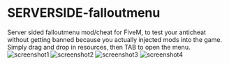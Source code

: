 # SERVERSIDE-falloutmenu
Server sided falloutmenu mod/cheat for FiveM, to test your anticheat without getting banned because you actually injected mods into the game.
Simply drag and drop in resources, then TAB to open the menu.
![screenshot1](https://github.com/Flateric5/SERVERSIDE-falloutmenu/assets/96961227/02d60ff4-d49c-4010-a473-09d6d651a94c)
![screenshot2](https://github.com/Flateric5/SERVERSIDE-falloutmenu/assets/96961227/03599de7-5a17-497c-8b4e-c66c836d205a)
![screenshot3](https://github.com/Flateric5/SERVERSIDE-falloutmenu/assets/96961227/95090b9d-5d78-4d7f-b3e4-a2f16652aa9c)
![screenshot4](https://github.com/Flateric5/SERVERSIDE-falloutmenu/assets/96961227/6e2c00be-fa49-4e71-ab69-044614d71e03)
